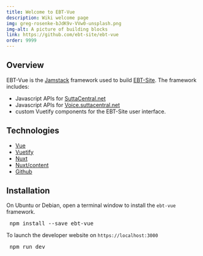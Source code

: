 ```yaml
---
title: Welcome to EBT-Vue
description: Wiki welcome page
img: greg-rosenke-bJdK9v-VVw0-unsplash.png
img-alt: A picture of building blocks
link: https://github.com/ebt-site/ebt-vue
order: 9999
---
```


## Overview
EBT-Vue is the [Jamstack](https://jamstack.org/) framework 
used to build [EBT-Site](https://ebt-site.github.io/ebt-vue).
The framework includes:

* Javascript APIs for [SuttaCentral.net](https://suttacentral.net)
* Javascript APIs for [Voice.suttacentral.net](https://voice.suttacentral.net)
* custom Vuetify components for the EBT-Site user interface.

## Technologies

* [Vue](https://vuejs.org/)
* [Vuetify](https://vuetifyjs.com/)
* [Nuxt](https://nuxtjs.org/)
* [Nuxt/content](https://content.nuxtjs.org/)
* [Github](https://github.com)

## Installation

On Ubuntu or Debian, open a terminal window
to install the `ebt-vue` framework.


<pre> npm install --save ebt-vue </pre>

To launch the developer website on `https://localhost:3000`

<pre> npm run dev </pre>
